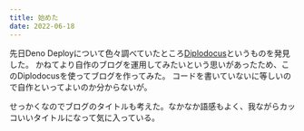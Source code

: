 ```yaml
---
title: 始めた
date: 2022-06-18
---
```

先日Deno Deployについて色々調べていたところ[Diplodocus](https://github.com/kawarimidoll/deno-diplodocus)というものを発見した。
かねてより自作のブログを運用してみたいという思いがあったため、このDiplodocusを使ってブログを作ってみた。
コードを書いていないに等しいので自作といってよいのか分からないが。
  
せっかくなのでブログのタイトルも考えた。なかなか語感もよく、我ながらカッコいいタイトルになって気に入っている。